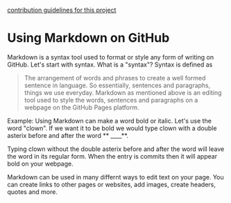 [contribution guidelines for this project](resources/contributing.md)

# Using Markdown on GitHub

Markdown is a syntax tool used to format or style any form of writing on GitHub. Let's start with syntax. What is a "syntax"? Syntax is defined as
> The arrangement of words and phrases to create a well formed sentence in language.
So essentially, sentences and paragraphs, things we use everyday.
Markdown as mentioned above is an editing tool used to style the words, sentences and paragraphs on a webpage on the GitHub Pages platform.

Example: Using Markdown can make a word bold or italic.
Let's use the word "clown". If we want it to be bold we would type clown with a double asterix before and after the word ** ____**. 

Typing clown without the double asterix before and after the word will leave the word in its regular form. When the entry is commits then it will appear bold on your webpage.

Markdown can be used in many differnt ways to edit text on your page. You can create links to other pages or websites, add images, create headers, quotes and more. 


